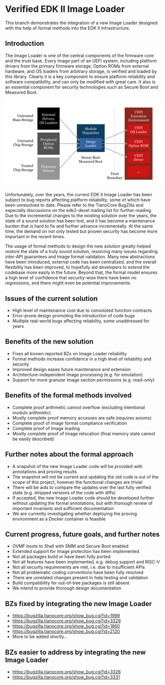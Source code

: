 # Verified EDK II Image Loader

This branch demonstrates the integration of a new Image Loader designed with the help of formal methods into the EDK II infrastructure.

## Introduction

The Image Loader is one of the central components of the firmware core and the trust base. Every Image part of an UEFI system, including platform drivers from the primary firmware storage, Option ROMs from external hardware, and OS loaders from arbitrary storage, is verified and loaded by this library. Clearly it is a key component to ensure platform reliability and software compatibility, and can only be modified with great care. It also is an essential component for security technologies such as Secure Boot and Measured Boot.

![image](LoaderFlow.png)

Unfortunately, over the years, the current EDK II Image Loader has been subject to bug reports affecting platform reliability, some of which have been unresolved to date. Please refer to the TianoCore BugZilla and especially discussions on the edk2-devel mailing list for further reading. Due to the incremental changes to the existing solution over the years, the state of a sound solution has been lost, and it has become a maintenance burden that is hard to fix and further advance incrementally. At the same time, the demand on not only tested but proven security has become more important in the recent times.

The usage of formal methods to design the new solution greatly helped restore the state of a truly sound solution, resolving many issues regarding inter-API guarantees and Image format validation. Many new abstractions have been introduced, external code has been centralized, and the overall flexibility has been improved, to hopefully aid developers to extend the codebase more easily in the future. Beyond that, the formal model ensures a high level of confidence that security-wise there have been no regressions, and there might even be potential improvements.

## Issues of the current solution
* High level of maintenance cost due to convoluted function contracts
* Error-prone design promoting the introduction of code bugs
* Multiple real-world bugs affecting reliability, some unaddressed for years

## Benefits of the new solution
* Fixes all known reported BZs on Image Loader reliability
* Formal methods increase confidence in a high level of reliability and security
* Improved design eases future maintenance and extension
* Architecture-independent Image processing (e.g. for emulation)
* Support for more granular Image section permissions (e.g. read-only)

## Benefits of the formal methods involved
* Complete proof arithmetic cannot overflow (excluding intentional modulo arithmetic)
* Mostly complete proof memory accesses are safe (requires axioms)
* Complete proof of Image format compliance verification
* Complete proof of Image loading
* Mostly complete proof of Image relocation (final memory state cannot be easily described)

## Further notes about the formal approach
* A snapshot of the new Image Loader code will be provided with annotations and proving results
* The snapshot will not be current and updating the old code is out of the scope of this project, however the functional changes are trivial
* There will be aids to compare the updates over the last fully verified state (e.g. stripped versions of the code with diffs)
* If accepted, the new Image Loader code should be developed further without updating the formal annotations, but with thorough review of important invariants and sufficient documentation
* We are currently investigating whether deploying the proving environment as a Docker container is feasible

## Current progress, future goals, and further notes
* OVMF boots to Shell with SMM and Secure Boot enabled
* Extended support for Image protection has been implemented
* Not all packages build or have been fully ported
* Not all features have been implemented, e.g. debug support and RISC-V
* Not all security requirements are met, i.e. due to insufficient APIs
* Not all problematic coding conventions have been fully resolved
* There are unrelated changes present to help testing and validation
* Build compatibility for out-of-tree packages is still absent
* We intend to provide thorough design documentation

## BZs fixed by integrating the new Image Loader
* https://bugzilla.tianocore.org/show_bug.cgi?id=1999
* https://bugzilla.tianocore.org/show_bug.cgi?id=3329
* https://bugzilla.tianocore.org/show_bug.cgi?id=1860
* https://bugzilla.tianocore.org/show_bug.cgi?id=2120
* More to be added shortly...

## BZs easier to address by integrating the new Image Loader
* https://bugzilla.tianocore.org/show_bug.cgi?id=3326
* https://bugzilla.tianocore.org/show_bug.cgi?id=3331
